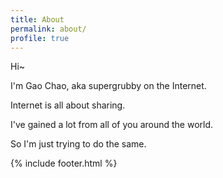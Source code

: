 ```yaml
---
title: About
permalink: about/
profile: true
---
```


Hi~

I'm Gao Chao, aka supergrubby on the Internet.

Internet is all about sharing.

I've gained a lot from all of you around the world.

So I'm just trying to do the same.


{% include footer.html %}
